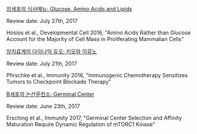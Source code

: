 
[암세포의 식사메뉴: Glucose, Amino Acids and Lipids](https://www.facebook.com/immunology001/posts/534607233537873)

Review date: July 27th, 2017

Hosios et al., Developmental Cell 2016, "Amino Acids Rather than Glucose Account for the Majority of Cell Mass in Proliferating Mammalian Cells"


[암치료계의 다이나믹 듀오: 키모와 이뮤노](https://www.facebook.com/immunology001/posts/531009407230989)

Review date: July 21th, 2017

Pfirschke et al., Immunity 2016, "Immunogenic Chemotherapy Sensitizes Tumors to Checkpoint Blockade Therapy"






[B세포의 논산훈련소: Germinal Center](https://www.facebook.com/immunology001/posts/514604858871444)

Review date: June 23th, 2017

Ersching et al., Immunity 2017, "Germinal Center Selection and Affinity Maturation Require Dynamic Regulation of mTORC1 Kinase" 
